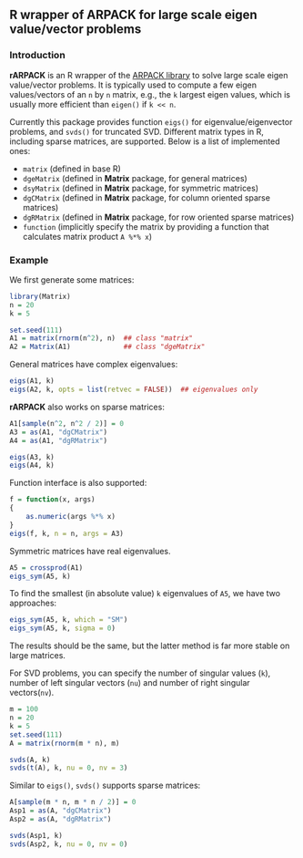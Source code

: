 ## R wrapper of ARPACK for large scale eigen value/vector problems

### Introduction

**rARPACK** is an R wrapper of the
[ARPACK library](http://www.caam.rice.edu/software/ARPACK/)
to solve large scale eigen
value/vector problems. It is typically used to compute a few eigen
values/vectors of an `n` by `n` matrix, e.g., the `k` largest eigen values, which
is usually more efficient than `eigen()` if `k << n`. 

Currently this package provides function `eigs()` for eigenvalue/eigenvector
problems, and `svds()` for truncated SVD. Different matrix types in R,
including sparse matrices, are supported. Below is a list of implemented ones:

- `matrix` (defined in base R)
- `dgeMatrix` (defined in **Matrix** package, for general matrices)
- `dsyMatrix` (defined in **Matrix** package, for symmetric matrices)
- `dgCMatrix` (defined in **Matrix** package, for column oriented sparse matrices)
- `dgRMatrix` (defined in **Matrix** package, for row oriented sparse matrices)
- `function` (implicitly specify the matrix by providing a function that calculates matrix product `A %*% x`)

### Example

We first generate some matrices:

```r
library(Matrix)
n = 20
k = 5

set.seed(111)
A1 = matrix(rnorm(n^2), n)  ## class "matrix"
A2 = Matrix(A1)             ## class "dgeMatrix"
```

General matrices have complex eigenvalues:

```r
eigs(A1, k)
eigs(A2, k, opts = list(retvec = FALSE))  ## eigenvalues only
```

**rARPACK** also works on sparse matrices:

```r
A1[sample(n^2, n^2 / 2)] = 0
A3 = as(A1, "dgCMatrix")
A4 = as(A1, "dgRMatrix")

eigs(A3, k)
eigs(A4, k)
```

Function interface is also supported:

```r
f = function(x, args)
{
    as.numeric(args %*% x)
}
eigs(f, k, n = n, args = A3)
```

Symmetric matrices have real eigenvalues.

```r
A5 = crossprod(A1)
eigs_sym(A5, k)
```

To find the smallest (in absolute value) `k` eigenvalues of `A5`,
we have two approaches:

```r
eigs_sym(A5, k, which = "SM")
eigs_sym(A5, k, sigma = 0)
```

The results should be the same, but the latter method is far more
stable on large matrices.

For SVD problems, you can specify the number of singular values
(`k`), number of left singular vectors (`nu`) and number of right
singular vectors(`nv`).

```r
m = 100
n = 20
k = 5
set.seed(111)
A = matrix(rnorm(m * n), m)

svds(A, k)
svds(t(A), k, nu = 0, nv = 3)
```

Similar to `eigs()`, `svds()` supports sparse matrices:

```r
A[sample(m * n, m * n / 2)] = 0
Asp1 = as(A, "dgCMatrix")
Asp2 = as(A, "dgRMatrix")

svds(Asp1, k)
svds(Asp2, k, nu = 0, nv = 0)
```

